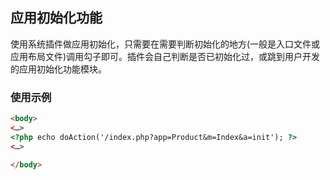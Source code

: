 ## 应用初始化功能
使用系统插件做应用初始化，只需要在需要判断初始化的地方(一般是入口文件或应用布局文件)调用勾子即可。插件会自己判断是否已初始化过，或跳到用户开发的应用初始化功能模块。

### 使用示例
``` html
<body>
<…>
<?php echo doAction('/index.php?app=Product&m=Index&a=init'); ?>
<…>

</body>

